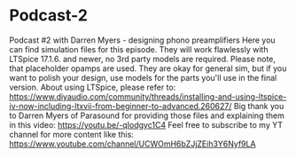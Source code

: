 # Podcast-2
Podcast #2 with Darren Myers - designing phono preamplifiers
Here you can find simulation files for this episode. They will work flawlessly with LTSpice 17.1.6. and newer, no 3rd party models are required.
Please note, that placeholder opamps are used. They are okay for general sim, but if you want to polish your design, use models for the parts you'll use in the final version.
About using LTSpice, please refer to: https://www.diyaudio.com/community/threads/installing-and-using-ltspice-iv-now-including-ltxvii-from-beginner-to-advanced.260627/
Big thank you to Darren Myers of Parasound for providing those files and explaining them in this video: https://youtu.be/-qIodgyc1C4
Feel free to subscribe to my YT channel for more content like this: https://www.youtube.com/channel/UCWOmH6bZJjZEih3Y6Nyf9LA

